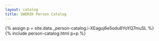 ```yaml
---
layout: catalog
title: SWERIK Person Catalog
---
```

{% assign p = site.data._person-catalog.i-XEaguj6e5odu6YoYQ7mu5L %}
{% include person-catalog.html p=p %}

